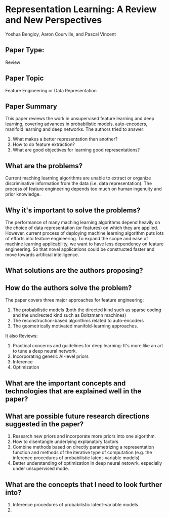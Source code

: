 
# Representation Learning: A Review and New Perspectives
Yoshua Bengioy, Aaron Courville, and Pascal Vincent

## Paper Type: 
Review

## Paper Topic
Feature Engineering or Data Representation

## Paper Summary
This paper reviews the work in unsupervised feature learning and deep learning, covering advances in probabilistic models, auto-encoders, manifold learning and deep networks.
The authors tried to answer: 
1. What makes a better representation than another?
2. How to do feature extraction?
3. What are good objectives for learning good representations? 

## What are the problems? 
Current maching learning algorithms are unable to extract or organize discriminative information from the data (i.e. data representation). The process of feature engineering depends too much on human ingenuity and prior knowledge.

## Why it's important to solve the problems? 
The performance of many maching learning algorithms depend heavily on the choice of data representation (or features) on which they are applied. However, current process of deploying machine learning algorithm puts lots of efforts into feature engineering. To expand the scope and ease of machine learning applicability, we want to have less dependency on feature engineering. So that novel applications could be constructed faster and move towards artificial intelligence. 

## What solutions are the authors proposing? 


## How do the authors solve the problem? 
The paper covers three major approaches for feature engineering: 
1. The probabilistic models (both the directed kind such as sparse coding and the undirected kind such as Boltzmann machines)
2. The reconstruction-based algorithms related to auto-encoders
3. The geometrically motivated manifold-learning approaches.

It also Reviews:
1. Practical concerns and guidelines for deep learning: It's more like an art to tune a deep neural network.
2. Incorporating generic AI-level priors
3. Inference
4. Optimization

## What are the important concepts and technologies that are explained well in the paper?


## What are possible future research directions suggested in the paper? 
1. Research new priors and incorporate more priors into one algorithm. 
2. How to disentangle underlying explanatory factors
3. Combine methods  based  on  directly parametrizing a representation function and methods of the iterative type of computation (e.g. the inference  procedures  of  probabilistic  latent-variable  models)
4. Better understanding of optimization in deep neural netowrk, especially under unsupervised mode.

## What are the concepts that I need to look further into? 
1. Inference procedures of probabilistic latent-variable models
2. 
